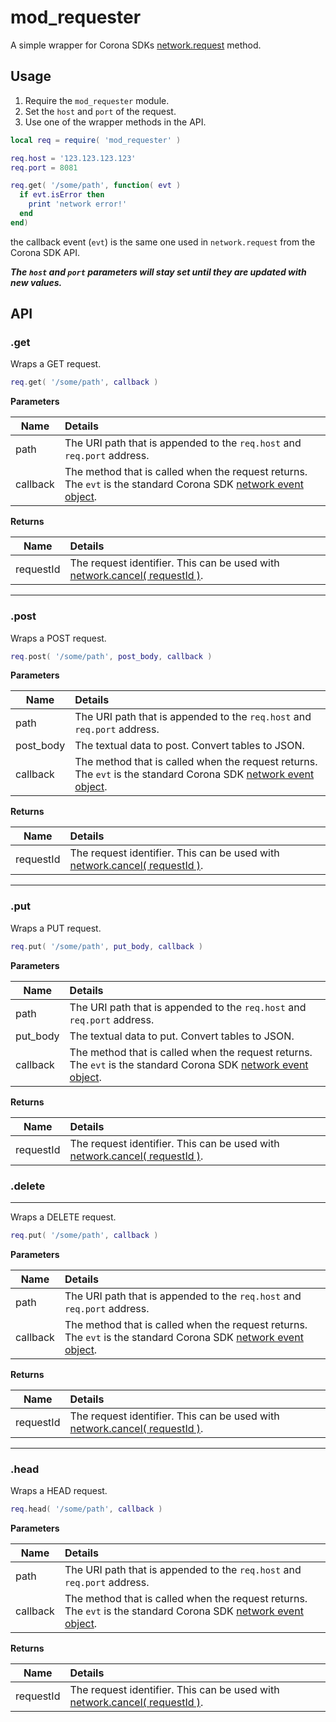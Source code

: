 # mod_requester

A simple wrapper for Corona SDKs [network.request](https://docs.coronalabs.com/api/library/network/request.html) method.

## Usage

 1. Require the `mod_requester` module.
 1. Set the `host` and `port` of the request.
 1. Use one of the wrapper methods in the API.

```lua
local req = require( 'mod_requester' )

req.host = '123.123.123.123'
req.port = 8081

req.get( '/some/path', function( evt )
  if evt.isError then
    print 'network error!'
  end
end)
```

the callback event (`evt`) is the same one used in `network.request` from the Corona SDK API.

___The `host` and `port` parameters will stay set until they are updated with new values.___

## API

### .get

Wraps a GET request.

```lua
req.get( '/some/path', callback )
```

__Parameters__

Name|Details
----|:------
path|The URI path that is appended to the `req.host` and `req.port` address.
callback|The method that is called when the request returns. The `evt` is the standard Corona SDK [network event object](https://docs.coronalabs.com/api/event/networkRequest/index.html).

__Returns__

Name|Details
----|:------
requestId|The request identifier. This can be used with [network.cancel( requestId )](https://docs.coronalabs.com/api/library/network/cancel.html).

---

### .post

Wraps a POST request.

```lua
req.post( '/some/path', post_body, callback )
```

__Parameters__

Name|Details
----|:------
path|The URI path that is appended to the `req.host` and `req.port` address.
post_body|The textual data to post. Convert tables to JSON.
callback|The method that is called when the request returns. The `evt` is the standard Corona SDK [network event object](https://docs.coronalabs.com/api/event/networkRequest/index.html).

__Returns__

Name|Details
----|:------
requestId|The request identifier. This can be used with [network.cancel( requestId )](https://docs.coronalabs.com/api/library/network/cancel.html).

---

### .put

Wraps a PUT request.

```lua
req.put( '/some/path', put_body, callback )
```

__Parameters__

Name|Details
----|:------
path|The URI path that is appended to the `req.host` and `req.port` address.
put_body|The textual data to put. Convert tables to JSON.
callback|The method that is called when the request returns. The `evt` is the standard Corona SDK [network event object](https://docs.coronalabs.com/api/event/networkRequest/index.html).

__Returns__

Name|Details
----|:------
requestId|The request identifier. This can be used with [network.cancel( requestId )](https://docs.coronalabs.com/api/library/network/cancel.html).

### .delete

---

Wraps a DELETE request.

```lua
req.put( '/some/path', callback )
```

__Parameters__

Name|Details
----|:------
path|The URI path that is appended to the `req.host` and `req.port` address.
callback|The method that is called when the request returns. The `evt` is the standard Corona SDK [network event object](https://docs.coronalabs.com/api/event/networkRequest/index.html).

__Returns__

Name|Details
----|:------
requestId|The request identifier. This can be used with [network.cancel( requestId )](https://docs.coronalabs.com/api/library/network/cancel.html).

---

### .head

Wraps a HEAD request.

```lua
req.head( '/some/path', callback )
```

__Parameters__

Name|Details
----|:------
path|The URI path that is appended to the `req.host` and `req.port` address.
callback|The method that is called when the request returns. The `evt` is the standard Corona SDK [network event object](https://docs.coronalabs.com/api/event/networkRequest/index.html).

__Returns__

Name|Details
----|:------
requestId|The request identifier. This can be used with [network.cancel( requestId )](https://docs.coronalabs.com/api/library/network/cancel.html).
